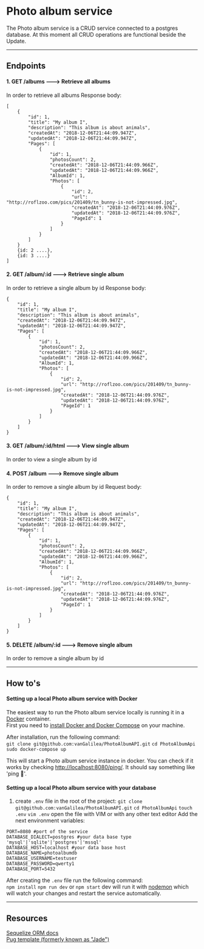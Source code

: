 # Photo album service
The Photo album service is a CRUD service connected to a postgres database.
At this moment all CRUD operations are functional beside the Update.

---

## Endpoints
#### 1. GET /albums ---> Retrieve all albums
In order to retrieve all albums
Response body:
```
[
    {
        "id": 1,
        "title": "My album I",
        "description": "This album is about animals",
        "createdAt": "2018-12-06T21:44:09.947Z",
        "updatedAt": "2018-12-06T21:44:09.947Z",
        "Pages": [
            {
                "id": 1,
                "photosCount": 2,
                "createdAt": "2018-12-06T21:44:09.966Z",
                "updatedAt": "2018-12-06T21:44:09.966Z",
                "AlbumId": 1,
                "Photos": [
                    {
                        "id": 2,
                        "url": "http://roflzoo.com/pics/201409/tn_bunny-is-not-impressed.jpg",
                        "createdAt": "2018-12-06T21:44:09.976Z",
                        "updatedAt": "2018-12-06T21:44:09.976Z",
                        "PageId": 1
                    }
                ]
            }
        ]
    }
    {id: 2 ....},
    {id: 3 ....}
]
```

#### 2. GET /album/:id ---> Retrieve single album
In order to retrieve a single album by id
Response body:
```
{
    "id": 1,
    "title": "My album I",
    "description": "This album is about animals",
    "createdAt": "2018-12-06T21:44:09.947Z",
    "updatedAt": "2018-12-06T21:44:09.947Z",
    "Pages": [
        {
            "id": 1,
            "photosCount": 2,
            "createdAt": "2018-12-06T21:44:09.966Z",
            "updatedAt": "2018-12-06T21:44:09.966Z",
            "AlbumId": 1,
            "Photos": [
                {
                    "id": 2,
                    "url": "http://roflzoo.com/pics/201409/tn_bunny-is-not-impressed.jpg",
                    "createdAt": "2018-12-06T21:44:09.976Z",
                    "updatedAt": "2018-12-06T21:44:09.976Z",
                    "PageId": 1
                }
            ]
        }
    ]
}
```

#### 3. GET /album/:id/html ---> View single album  
In order to view a single album by id

#### 4. POST /album ---> Remove single album  
In order to remove a single album by id
Request body:
```
{
    "id": 1,
    "title": "My album I",
    "description": "This album is about animals",
    "createdAt": "2018-12-06T21:44:09.947Z",
    "updatedAt": "2018-12-06T21:44:09.947Z",
    "Pages": [
        {
            "id": 1,
            "photosCount": 2,
            "createdAt": "2018-12-06T21:44:09.966Z",
            "updatedAt": "2018-12-06T21:44:09.966Z",
            "AlbumId": 1,
            "Photos": [
                {
                    "id": 2,
                    "url": "http://roflzoo.com/pics/201409/tn_bunny-is-not-impressed.jpg",
                    "createdAt": "2018-12-06T21:44:09.976Z",
                    "updatedAt": "2018-12-06T21:44:09.976Z",
                    "PageId": 1
                }
            ]
        }
    ]
}
```

#### 5. DELETE /album/:id ---> Remove single album
In order to remove a single album by id

---

## How to's
#### Setting up a local Photo album service with Docker 
The easiest way to run the Photo album service locally is running it in a [Docker](https://www.docker.com/) container.  
First you need to [install Docker and Docker Compose](https://docs.docker.com/compose/install/) on your machine.

After installation, run the following command:  
`git clone git@github.com:vanGalilea/PhotoAlbumAPI.git`
`cd PhotoAlbumApi`
`sudo docker-compose up`

This will start a Photo album service instance in docker. You can check if it works by checking [http://localhost:8080/ping/](). It should say something like 'ping 💪'.

#### Setting up a local Photo album service with your database
1. create `.env` file in the root of the project:
`git clone git@github.com:vanGalilea/PhotoAlbumAPI.git`
`cd PhotoAlbumApi`
`touch .env`
`vim .env` open the file with VIM or with any other text editor
Add the next environment variables:
```
PORT=8080 #port of the service
DATABASE_DIALECT=postgres #your data base type 'mysql'|'sqlite'|'postgres'|'mssql'
DATABASE_HOST=localhost #your data base host
DATABASE_NAME=photoalbumdb
DATABASE_USERNAME=testuser
DATABASE_PASSWORD=qwerty1 
DATABASE_PORT=5432
```

After creating the `.env` file run the following command:  
`npm install`
`npm run dev` or `npm start` 
dev will run it with [nodemon](https://nodemon.io/) which will watch your changes and restart the service automatically.

---

## Resources
[Sequelize ORM docs](http://docs.sequelizejs.com/)  
[Pug template (formerly known as "Jade")](https://pugjs.org/api/getting-started.html)  
